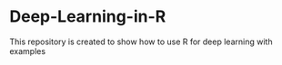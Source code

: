 # Deep-Learning-in-R
This repository is created to show how to use R for deep learning with examples
